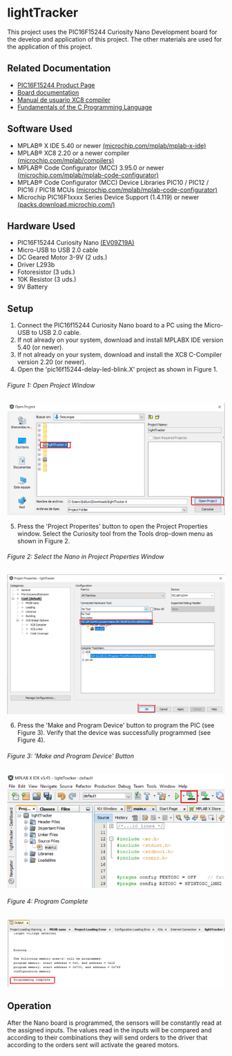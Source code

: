 # lightTracker

This project uses the PIC16F15244 Curiosity Nano Development board for the develop and application of this project. The other materials are used for the application of this project.

## Related Documentation
- [PIC16F15244 Product Page](https://www.microchip.com/wwwproducts/en/PIC16F15244)
- [Board documentation](http://ww1.microchip.com/downloads/en/DeviceDoc/PIC16F15244-Curiosity-Nano-Hardware-User-Guide-DS50003045A.pdf)
- [Manual de usuario XC8 compiler](http://ww1.microchip.com/downloads/en/devicedoc/50002053g.pdf)
- [Fundamentals of the C Programming Language](https://microchipdeveloper.com/tls2101:start)

## Software Used
- MPLAB® X IDE 5.40 or newer [(microchip.com/mplab/mplab-x-ide)](http://www.microchip.com/mplab/mplab-x-ide)
- MPLAB® XC8 2.20 or a newer compiler [(microchip.com/mplab/compilers)](http://www.microchip.com/mplab/compilers)
- MPLAB® Code Configurator (MCC) 3.95.0 or newer [(microchip.com/mplab/mplab-code-configurator)](https://www.microchip.com/mplab/mplab-code-configurator)
- MPLAB® Code Configurator (MCC) Device Libraries PIC10 / PIC12 / PIC16 / PIC18 MCUs [(microchip.com/mplab/mplab-code-configurator)](https://www.microchip.com/mplab/mplab-code-configurator)
- Microchip PIC16F1xxxx Series Device Support (1.4.119) or newer [(packs.download.microchip.com/)](https://packs.download.microchip.com/)

## Hardware Used
- PIC16F15244 Curiosity Nano [(EV09Z19A)](https://www.microchip.com/Developmenttools/ProductDetails/EV09Z19A)
- Micro-USB to USB 2.0 cable
- DC Geared Motor 3-9V (2 uds.)
- Driver L293b
- Fotoresistor (3 uds.)
- 10K Resistor (3 uds.)
- 9V Battery

## Setup
1. Connect the PIC16f15244 Curiosity Nano board to a PC using the Micro-USB to USB 2.0 cable.
2. If not already on your system, download and install MPLABX IDE version 5.40 (or newer).
3. If not already on your system, download and install the XC8 C-Compiler version 2.20 (or newer).
4. Open the 'pic16f15244-delay-led-blink.X' project as shown in Figure 1.

###### Figure 1: Open Project Window
![Open Project Window](data/images/OpenProject.png)

5. Press the 'Project Properites' button to open the Project Properties window. Select the Curiosity tool from the Tools drop-down menu as shown in Figure 2.

###### Figure 2: Select the Nano in Project Properties Window
![Select Tool](data/images/SelectTool.png)

6. Press the 'Make and Program Device' button to program the PIC (see Figure 3). Verify that the device was successfully programmed (see Figure 4).

###### Figure 3: 'Make and Program Device' Button
![Program Device Button](data/images/MakeAndProgramButton.png)

###### Figure 4: Program Complete
![Program Complete](data/images/ProgramSuccess.png)

## Operation
After the Nano board is programmed, the sensors will be constantly read at the assigned inputs. The values read in the inputs will be compared and according to their combinations they will send orders to the driver that according to the orders sent will activate the geared motors.
